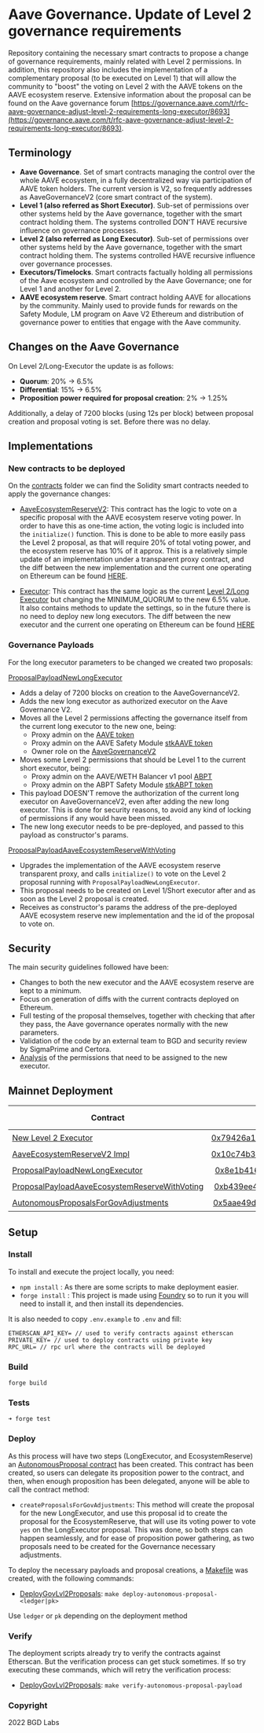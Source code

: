 # Aave Governance. Update of Level 2 governance requirements

Repository containing the necessary smart contracts to propose a change of governance requirements, mainly related with Level 2 permissions.
In addition, this repository also includes the implementation of a complementary proposal (to be executed on Level 1) that will allow the community to "boost" the voting on Level 2 with the AAVE tokens on the AAVE ecosystem reserve.
Extensive information about the proposal can be found on the Aave governance forum [https://governance.aave.com/t/rfc-aave-governance-adjust-level-2-requirements-long-executor/8693](https://governance.aave.com/t/rfc-aave-governance-adjust-level-2-requirements-long-executor/8693).

## Terminology
- **Aave Governance**. Set of smart contracts managing the control over the whole AAVE ecosystem, in a fully decentralized way via participation of AAVE token holders. The current version is V2, so frequently addresses as AaveGovernanceV2 (core smart contract of the system).
- **Level 1 (also referred as Short Executor)**. Sub-set of permissions over other systems held by the Aave governance, together with the smart contract holding them. The systems controlled DON'T HAVE recursive influence on governance processes.
- **Level 2 (also referred as Long Executor)**. Sub-set of permissions over other systems held by the Aave governance, together with the smart contract holding them. The systems controlled HAVE recursive influence over governance processes.
- **Executors/Timelocks**. Smart contracts factually holding all permissions of the Aave ecosystem and controlled by the Aave Governance; one for Level 1 and another for Level 2.
- **AAVE ecosystem reserve**. Smart contract holding AAVE for allocations by the community. Mainly used to provide funds for rewards on the Safety Module, LM program on Aave V2 Ethereum and distribution of governance power to entities that engage with the Aave community.

## Changes on the Aave Governance
On Level 2/Long-Executor the update is as follows:
- **Quorum**: 20% -> 6.5%
- **Differential**: 15% -> 6.5%
- **Proposition power required for proposal creation**: 2% -> 1.25%

Additionally, a delay of 7200 blocks (using 12s per block) between proposal creation and proposal voting is set. Before there was no delay.

## Implementations

### New contracts to be deployed

On the [contracts](/src/contracts) folder we can find the Solidity smart contracts needed to apply the governance changes:

- [AaveEcosystemReserveV2](/src/contracts/AaveEcosystemReserveV2.sol): This contract has the logic to vote on a specific proposal with the AAVE ecosystem reserve voting power. In order to have this as one-time action, the voting logic is included into the `initialize()` function. This is done to be able to more easily pass the Level 2 proposal, as that will require 20% of total voting power, and the ecosystem reserve has 10% of it approx.
This is a relatively simple update of an implementation under a transparent proxy contract, and the diff between the new implementation and the current one operating on Ethereum can be found [HERE](./diffs/AaveEcosystemReserveV2-diff.md).

- [Executor](/src/contracts/Executor.sol): This contract has the same logic as the current [Level 2/Long Executor](https://etherscan.io/address/0x61910EcD7e8e942136CE7Fe7943f956cea1CC2f7) but changing the MINIMUM_QUORUM to the new 6.5% value. It also contains methods to update the settings, so in the future there is no need to deploy new long executors. The diff between the new executor and the current one operating on Ethereum can be found [HERE](./diffs/Executor-diff.md)


### Governance Payloads

For the long executor parameters to be changed we created two proposals:

[ProposalPayloadNewLongExecutor](/src/contracts/ProposalPayloadNewLongExecutor.sol)
- Adds a delay of 7200 blocks on creation to the AaveGovernanceV2.
- Adds the new long executor as authorized executor on the Aave Governance V2.
- Moves all the Level 2 permissions affecting the governance itself from the current long executor to the new one, being:
  - Proxy admin on the [AAVE token](https://etherscan.io/address/0x7Fc66500c84A76Ad7e9c93437bFc5Ac33E2DDaE9)
  - Proxy admin on the AAVE Safety Module [stkAAVE token](https://etherscan.io/address/0x4da27a545c0c5B758a6BA100e3a049001de870f5)
  - Owner role on the [AaveGovernanceV2](https://etherscan.io/address/0xEC568fffba86c094cf06b22134B23074DFE2252c)
- Moves some Level 2 permissions that should be Level 1 to the current short executor, being:
  - Proxy admin on the AAVE/WETH Balancer v1 pool [ABPT](https://etherscan.io/address/0x41A08648C3766F9F9d85598fF102a08f4ef84F84)
  - Proxy admin on the ABPT Safety Module [stkABPT token](https://etherscan.io/address/0xa1116930326D21fB917d5A27F1E9943A9595fb47)
- This payload DOESN'T remove the authorization of the current long executor on AaveGovernanceV2, even after adding the new long executor. This is done for security reasons, to avoid any kind of locking of permissions if any would have been missed.
- The new long executor needs to be pre-deployed, and passed to this payload as constructor's params.

[ProposalPayloadAaveEcosystemReserveWithVoting](/src/contracts/ProposalPayloadAaveEcosystemReserveWithVoting.sol)
- Upgrades the implementation of the AAVE ecosystem reserve transparent proxy, and calls `initialize()` to vote on the Level 2 proposal running with `ProposalPayloadNewLongExecutor`.
- This proposal needs to be created on Level 1/Short executor after and as soon as the Level 2 proposal is created.
- Receives as constructor's params the address of the pre-deployed AAVE ecosystem reserve new implementation and the id of the proposal to vote on.


## Security
The main security guidelines followed have been:
- Changes to both the new executor and the AAVE ecosystem reserve are kept to a minimum.
- Focus on generation of diffs with the current contracts deployed on Ethereum.
- Full testing of the proposal themselves, together with checking that after they pass, the Aave governance operates normally with the new parameters.
- Validation of the code by an external team to BGD and security review by SigmaPrime and Certora.
- [Analysis](audits/Analysis%20of%20Level%202%20executor%20permissions.md) of the permissions that need to be assigned to the new executor.

## Mainnet Deployment
| Contract                                                                                                         | Deployed Address | Deploy Tx | Diff Verified |
|------------------------------------------------------------------------------------------------------------------|:----------------:|----------:|--------------:|
| [New Level 2 Executor](src/contracts/Executor.sol)                                                               |       [0x79426a1c24b2978d90d7a5070a46c65b07bc4299](https://etherscan.io/address/0x79426a1c24b2978d90d7a5070a46c65b07bc4299)       |      [0x0249b6b921782e14b40f23d154126bd6995fa2c5dabda94d2cedf7b8dd3eb2ea](https://etherscan.io/tx/0x0249b6b921782e14b40f23d154126bd6995fa2c5dabda94d2cedf7b8dd3eb2ea) |      ✔️         |
| [AaveEcosystemReserveV2 Impl](src/contracts/AaveEcosystemReserveV2.sol)                                          |       [0x10c74b37ad4541e394c607d78062e6d22d9ad632](https://etherscan.io/address/0x10c74b37ad4541e394c607d78062e6d22d9ad632)       |      [0xf388ab5354e7eef23105782d83649ad2a26cf9adb6eaa7cdc0541b8086a8dd58](https://etherscan.io/tx/0xf388ab5354e7eef23105782d83649ad2a26cf9adb6eaa7cdc0541b8086a8dd58) |      ✔️         |
| [ProposalPayloadNewLongExecutor](src/contracts/ProposalPayloadNewLongExecutor.sol)                               |       [0x8e1b4169701a4acbf2936ec9e53fdbe8697f9703](https://etherscan.io/address/0x8e1b4169701a4acbf2936ec9e53fdbe8697f9703)       |      [0x3ef919454261ced5cc8944df8660b686df4e7b4416f8289623ec855ba5f9c6cb](https://etherscan.io/tx/0x3ef919454261ced5cc8944df8660b686df4e7b4416f8289623ec855ba5f9c6cb) |      ✔️         |
| [ProposalPayloadAaveEcosystemReserveWithVoting](src/contracts/ProposalPayloadAaveEcosystemReserveWithVoting.sol) |       [0xb439ee42954da799bc835b7c9f117aea68c03f90](https://etherscan.io/address/0xb439ee42954da799bc835b7c9f117aea68c03f90)       |      [0x908bc0266c7a21b907b92e58d30a34b8ef36dfa48d84e7a15cdf460b7a927ed6](https://etherscan.io/tx/0x908bc0266c7a21b907b92e58d30a34b8ef36dfa48d84e7a15cdf460b7a927ed6) |      ✔️         |
| [AutonomousProposalsForGovAdjustments](src/contracts/AutonomousProposalsForGovAdjustments.sol)                   |       [0x5aae49d124ea6e0e4c242c9db8a98a2d666e80a7](https://etherscan.io/address/0x5aae49d124ea6e0e4c242c9db8a98a2d666e80a7)       |      [0x535609408d7985b8f37e8bb6f03613a2fd790ee1c3047a9c15e298ffee0e42de](https://etherscan.io/tx/0x535609408d7985b8f37e8bb6f03613a2fd790ee1c3047a9c15e298ffee0e42de) |      ✔️         |



## Setup
### Install

To install and execute the project locally, you need:

- ```npm install``` : As there are some scripts to make deployment easier.
- ```forge install``` : This project is made using [Foundry](https://book.getfoundry.sh/) so to run it you will need to install it, and then install its dependencies.

It is also needed to copy `.env.example` to `.env` and fill:

```
ETHERSCAN_API_KEY= // used to verify contracts against etherscan
PRIVATE_KEY= // used to deploy contracts using private key
RPC_URL= // rpc url where the contracts will be deployed
```

### Build

```
forge build
```

### Tests

```
➜ forge test
```

### Deploy

As this process will have two steps (LongExecutor, and EcosystemReserve) an [AutonomousProposal contract](./src/contracts/AutonomousProposalsForGovAdjustments.sol) has been created. 
This contract has been created, so users can delegate its proposition power to the contract, and then, when enough proposition has been delegated, anyone will be able to call the contract method:
- `createProposalsForGovAdjustments`: This method will create the proposal for the new LongExecutor, and use this proposal id to create the proposal for the EcosystemReserve, that will use its
  voting power to vote `yes` on the LongExecutor proposal.
This was done, so both steps can happen seamlessly, and for ease of proposition power gathering, as two proposals need to be created for the Governance necessary adjustments.

To deploy the necessary payloads and proposal creations, a [Makefile](Makefile) was created, with the following commands:

- [DeployGovLvl2Proposals](/script/DeployGovLvl2Proposals.s.sol): `make deploy-autonomous-proposal-<ledger|pk>`

Use `ledger` or `pk` depending on the deployment method

### Verify

The deployment scripts already try to verify the contracts against Etherscan. But the verification process can get stuck sometimes. If so try executing these commands, which will retry the verification process:
- [DeployGovLvl2Proposals](/script/DeployGovLvl2Proposals.s.sol): `make verify-autonomous-proposal-payload`

### Copyright

2022 BGD Labs
